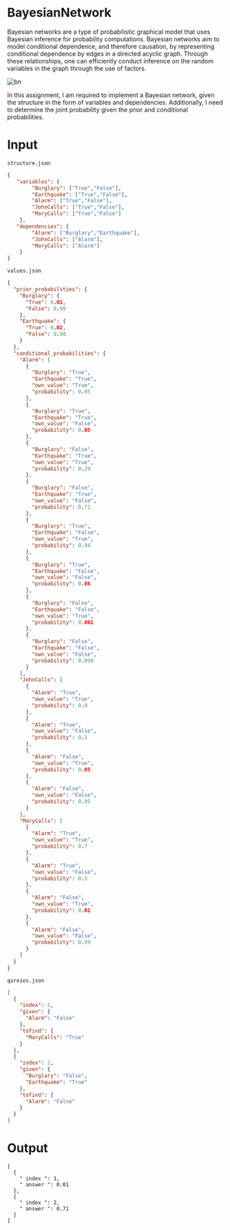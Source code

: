 # BayesianNetwork

Bayesian networks are a type of probabilistic graphical model that uses Bayesian inference for probability computations. 
Bayesian networks aim to model conditional dependence, and therefore causation, by representing conditional dependence by edges in a directed acyclic graph. 
Through these relationships, one can efficiently conduct inference on the random variables in the graph through the use of factors.

![bn](http://zyrocks.win/images/bn.png)


In this assignment, I am required to implement a Bayesian network, given the structure in the form of
variables and dependencies. Additionally, I need to determine the joint probability given the prior and
conditional probabilities.

# Input

`structure.json`
```json
{
   "variables": {
        "Burglary": ["True","False"],
        "Earthquake": ["True","False"],
        "Alarm": ["True","False"],
        "JohnCalls": ["True","False"],
        "MaryCalls": ["True","False"]
    },
   "dependencies": {
        "Alarm": ["Burglary","Earthquake"],
        "JohnCalls": ["Alarm"],
        "MaryCalls": ["Alarm"]
    }
}
```

`values.json`
```json
{
  "prior_probabilities": {
    "Burglary": {
      "True": 0.01,
      "False": 0.99
    },
    "Earthquake": {
      "True": 0.02,
      "False": 0.98
    }
  },
  "conditional_probabilities": {
    "Alarm": [
      {
        "Burglary": "True",
        "Earthquake": "True",
        "own_value": "True",
        "probability": 0.95
      },
      {
        "Burglary": "True",
        "Earthquake": "True",
        "own_value": "False",
        "probability": 0.05
      },
      {
        "Burglary": "False",
        "Earthquake": "True",
        "own_value": "True",
        "probability": 0.29
      },
      {
        "Burglary": "False",
        "Earthquake": "True",
        "own_value": "False",
        "probability": 0.71
      },
      {
        "Burglary": "True",
        "Earthquake": "False",
        "own_value": "True",
        "probability": 0.94
      },
      {
        "Burglary": "True",
        "Earthquake": "False",
        "own_value": "False",
        "probability": 0.06
      },
      {
        "Burglary": "False",
        "Earthquake": "False",
        "own_value": "True",
        "probability": 0.001
      },
      {
        "Burglary": "False",
        "Earthquake": "False",
        "own_value": "False",
        "probability": 0.999
      }
    ],
    "JohnCalls": [
      {
        "Alarm": "True",
        "own_value": "True",
        "probability": 0.9
      },
      {
        "Alarm": "True",
        "own_value": "False",
        "probability": 0.1
      },
      {
        "Alarm": "False",
        "own_value": "True",
        "probability": 0.05
      },
      {
        "Alarm": "False",
        "own_value": "False",
        "probability": 0.95
      }
    ],
    "MaryCalls": [
      {
        "Alarm": "True",
        "own_value": "True",
        "probability": 0.7
      },
      {
        "Alarm": "True",
        "own_value": "False",
        "probability": 0.3
      },
      {
        "Alarm": "False",
        "own_value": "True",
        "probability": 0.01
      },
      {
        "Alarm": "False",
        "own_value": "False",
        "probability": 0.99
      }
    ]
  }
}

```

`qureies.json`
```json
[
  {
    "index": 1,
    "given": {
      "Alarm": "False"
    },
    "tofind": {
      "MaryCalls": "True"
    }
  },
  {
    "index": 2,
    "given": {
      "Burglary": "False",
      "Earthquake": "True"
    },
    "tofind": {
      "Alarm": "False"
    }
  }
]
```

# Output

```
[
  {
    " index ": 1,
    " answer ": 0.01
  },
  {
    " index ": 2,
    " answer ": 0.71
  }
]
```
